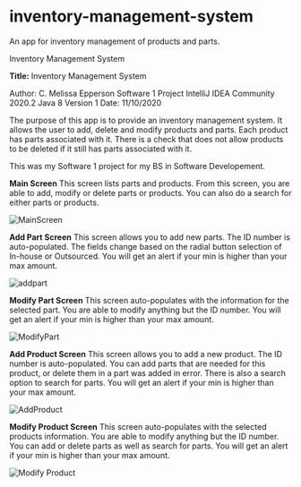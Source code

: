 # inventory-management-system
An app for inventory management of products and parts.

Inventory Management System

**Title:** Inventory Management System

Author: C. Melissa Epperson
Software 1 Project
IntelliJ IDEA Community 2020.2
Java 8
Version 1 
Date: 11/10/2020

The purpose of this app is to provide an inventory management system. It allows the user to add, delete and modify products and parts. Each product has parts associated with it. There is a check that does not allow products to be deleted if it still has parts associated with it. 

This was my Software 1 project for my BS in Software Developement. 

**Main Screen**
This screen lists parts and products. From this screen, you are able to add, modify or delete parts or products. You can also do a search for either parts or products. 

![MainScreen](https://user-images.githubusercontent.com/25159870/150701810-97545df0-8cd5-494c-92d9-a98fc99b91db.jpg)

**Add Part Screen**
This screen allows you to add new parts. The ID number is auto-populated. The fields change based on the radial button selection of In-house or Outsourced. You will get an alert if your min is higher than your max amount. 

![addpart](https://user-images.githubusercontent.com/25159870/150701931-cbddac6c-65a4-4770-b26a-c34fcf98b240.jpg)

**Modify Part Screen**
This screen auto-populates with the information for the selected part. You are able to modify anything but the ID number. You will get an alert if your min is higher than your max amount. 

![ModifyPart](https://user-images.githubusercontent.com/25159870/150701982-4783f007-d45c-4a76-989e-a07088cd1eff.jpg)

**Add Product Screen**
This screen allows you to add a new product. The ID number is auto-populated. You can add parts that are needed for this product, or delete them in a part was added in error. There is also a search option to search for parts. You will get an alert if your min is higher than your max amount.

![AddProduct](https://user-images.githubusercontent.com/25159870/150702114-8cccbc0f-aab0-4b3a-800a-df6cdf2bad37.jpg)

**Modify Product Screen**
This screen auto-populates with the selected products information. You are able to modify anything but the ID number. You can add or delete parts as well as search for parts. You will get an alert if your min is higher than your max amount. 

![Modify Product](https://user-images.githubusercontent.com/25159870/150702144-1b3b13d3-3a3a-461b-8307-948719805e7b.jpg)
